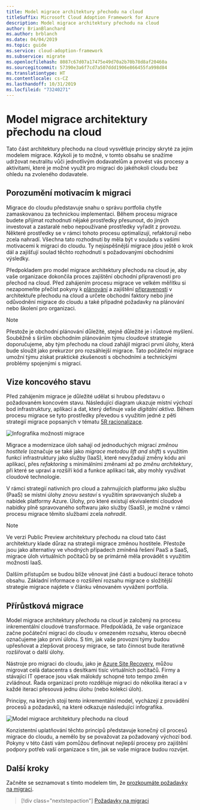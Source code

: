 ```yaml
---
title: Model migrace architektury přechodu na cloud
titleSuffix: Microsoft Cloud Adoption Framework for Azure
description: Model migrace architektury přechodu na cloud
author: BrianBlanchard
ms.author: brblanch
ms.date: 04/04/2019
ms.topic: guide
ms.service: cloud-adoption-framework
ms.subservice: migrate
ms.openlocfilehash: 8087c67d07a17475e49d70a2b70b78d8af20460a
ms.sourcegitcommit: 57390e3a6f7cd7a507ddd1906e866455fa998d84
ms.translationtype: HT
ms.contentlocale: cs-CZ
ms.lasthandoff: 10/31/2019
ms.locfileid: "73240271"
---
```

# <a name="cloud-adoption-framework-migration-model"></a>Model migrace architektury přechodu na cloud

Tato část architektury přechodu na cloud vysvětluje principy skryté za jejím modelem migrace. Kdykoli je to možné, v tomto obsahu se snažíme udržovat neutralitu vůči jednotlivým dodavatelům a provést vás procesy a aktivitami, které je možné využít pro migraci do jakéhokoli cloudu bez ohledu na zvoleného dodavatele.

## <a name="understand-migration-motivations"></a>Porozumění motivacím k migraci

Migrace do cloudu představuje snahu o správu portfolia chytře zamaskovanou za technickou implementaci. Během procesu migrace budete přijímat rozhodnutí nějaké prostředky přesunout, do jiných investovat a zastaralé nebo nepoužívané prostředky vyřadit z provozu. Některé prostředky se v rámci tohoto procesu optimalizují, refaktorují nebo zcela nahradí. Všechna tato rozhodnutí by měla být v souladu s vašimi motivacemi k migraci do cloudu. Ty nejúspěšnější migrace jdou ještě o krok dál a zajišťují soulad těchto rozhodnutí s požadovanými obchodními výsledky.

Předpokladem pro model migrace architektury přechodu na cloud je, aby vaše organizace dokončila proces zajištění obchodní připravenosti pro přechod na cloud. Před zahájením procesu migrace ve velkém měřítku si nezapomeňte přečíst pokyny k [plánování](../../strategy/index.md) a zajištění [připravenosti](../../ready/index.md) v architektuře přechodu na cloud a určete obchodní faktory nebo jiné odůvodnění migrace do cloudu a také případné požadavky na plánování nebo školení pro organizaci.

> [!NOTE]
> Přestože je obchodní plánování důležité, stejně důležité je i růstové myšlení. Souběžně s širším obchodním plánováním týmu cloudové strategie doporučujeme, aby tým přechodu na cloud zahájil migraci první úlohy, která bude sloužit jako prekurzor pro rozsáhlejší migrace. Tato počáteční migrace umožní týmu získat praktické zkušenosti s obchodními a technickými problémy spojenými s migrací.

## <a name="envision-an-end-state"></a>Vize koncového stavu

Před zahájením migrace je důležité udělat si hrubou představu o požadovaném koncovém stavu. Následující diagram ukazuje místní výchozí bod infrastruktury, aplikací a dat, který definuje vaše *digitální aktiva*. Během procesu migrace se tyto prostředky převedou s využitím jedné z pěti strategií migrace popsaných v tématu [5R racionalizace](../../digital-estate/5-rs-of-rationalization.md).

![Infografika možností migrace](../../_images/migrate/migration-options.png)

Migrace a modernizace úloh sahají od jednoduchých migrací _změnou hostitele_ (označuje se také jako _migrace metodou lift and shift_) s využitím funkcí infrastruktury jako služby (IaaS), které nevyžadují změny kódu ani aplikací, přes _refaktoring_ s minimálními změnami až po _změnu architektury_, při které se upraví a rozšíří kód a funkce aplikací tak, aby mohly využívat cloudové technologie.

V rámci strategií nativních pro cloud a zahrnujících platformu jako službu (PaaS) se místní úlohy *znovu sestaví* s využitím spravovaných služeb a nabídek platformy Azure. Úlohy, pro které existují ekvivalentní cloudové nabídky plně spravovaného softwaru jako služby (SaaS), je možné v rámci procesu migrace těmito službami zcela *nahradit*.

> [!NOTE]
> Ve verzi Public Preview architektury přechodu na cloud tato část architektury klade důraz na strategii migrace změnou hostitele. Přestože jsou jako alternativy ve vhodných případech zmíněná řešení PaaS a SaaS, migrace úloh virtuálních počítačů by se primárně měla provádět s využitím možností IaaS.
>
> Dalším přístupům se budou blíže věnovat jiné části a budoucí iterace tohoto obsahu. Základní informace o rozšíření rozsahu migrace o složitější strategie migrace najdete v článku věnovaném vyvážení portfolia.

## <a name="incremental-migration"></a>Přírůstková migrace

Model migrace architektury přechodu na cloud je založený na procesu inkrementální cloudové transformace. Předpokládá, že vaše organizace začne počáteční migrací do cloudu v omezeném rozsahu, kterou obecně označujeme jako první úlohu. S tím, jak vaše provozní týmy budou upřesňovat a zlepšovat procesy migrace, se tato činnost bude iterativně rozšiřovat o další úlohy.

Nástroje pro migraci do cloudu, jako je [Azure Site Recovery](https://docs.microsoft.com/azure/site-recovery/site-recovery-overview), můžou migrovat celá datacentra s desítkami tisíc virtuálních počítačů. Firmy a stávající IT operace jsou však málokdy schopné toto tempo změn zvládnout. Řada organizací proto rozděluje migraci do několika iterací a v každé iteraci přesouvá jednu úlohu (nebo kolekci úloh).

Principy, na kterých stojí tento inkrementální model, vycházejí z provádění procesů a požadavků, na které odkazuje následující infografika.

![Model migrace architektury přechodu na cloud](../../_images/operational-transformation-migrate.png)

Konzistentní uplatňování těchto principů představuje konečný cíl procesů migrace do cloudu, a nemělo by se považovat za požadovaný výchozí bod. Pokyny v této části vám pomůžou definovat nejlepší procesy pro zajištění podpory potřeb vaší organizace s tím, jak se vaše migrace budou rozvíjet.

## <a name="next-steps"></a>Další kroky

Začněte se seznamovat s tímto modelem tím, že [prozkoumáte požadavky na migraci](./prerequisites/index.md).

> [!div class="nextstepaction"]
> [Požadavky na migraci](./prerequisites/index.md)
